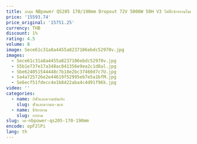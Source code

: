 ```yaml
---
title: ล่าสุด NBpower QS205 170/190mm Dropout 72V 5000W 50H V3 ไฟฟ้าจักรยานไขมัน 20/24/26x4.0 จักรยานหิมะด้านหลังมอเตอร์ล้อ
price: '15593.74'
price_original: '15751.25'
currency: THB
discount: 1%
rating: 4.5
volume: 8
image: Sece61c31a8a4455a8237106ebdc52970v.jpg
images:
  - Sece61c31a8a4455a8237106ebdc52970v.jpg
  - S5b1e737e17a348ac841356e9ea2c1d8al.jpg
  - Sbe624051544448c7b18e2bc37460d7c7U.jpg
  - Sa4a725726e2e44619f52995eb7e5a1bfM.jpg
  - Se6ecf51fdecc4e1b8422aba4c4d91f96k.jpg
video: ''
categories:
  - name: กีฬาและความบันเทิง
    slug: ฬาและความบ-นเท
  - name: ขี่จักรยาน
    slug: กรยาน
slug: าส-nbpower-qs205-170-190mm
encode: opF2lPi
lang: th
---
```

  